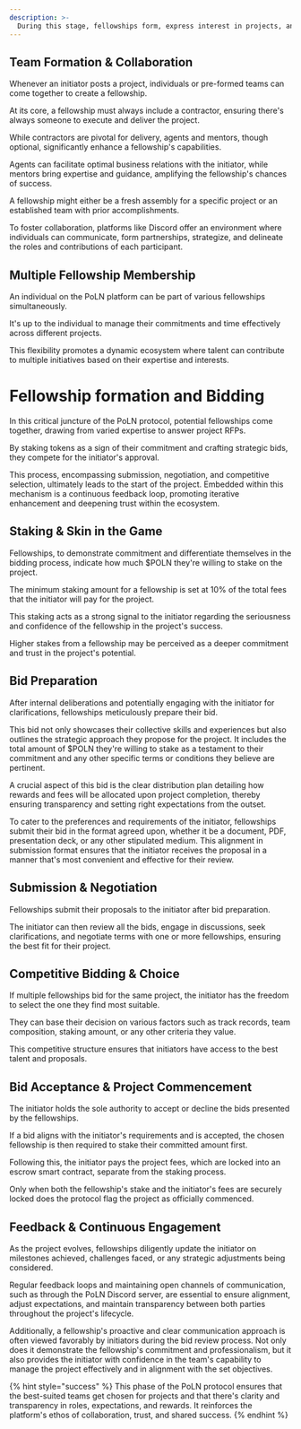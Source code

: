 ```yaml
---
description: >-
  During this stage, fellowships form, express interest in projects, and competitively bid. The dynamic ensures the best teams are chosen, fostering quality and competitive prices within the PoLN ecosystem.
---
```


## Team Formation & Collaboration

Whenever an initiator posts a project, individuals or pre-formed teams can come together to create a fellowship. 

At its core, a fellowship must always include a contractor, ensuring there's always someone to execute and deliver the project. 

While contractors are pivotal for delivery, agents and mentors, though optional, significantly enhance a fellowship's capabilities. 

Agents can facilitate optimal business relations with the initiator, while mentors bring expertise and guidance, amplifying the fellowship's chances of success. 

A fellowship might either be a fresh assembly for a specific project or an established team with prior accomplishments.

To foster collaboration, platforms like Discord offer an environment where individuals can communicate, form partnerships, strategize, and delineate the roles and contributions of each participant.

## Multiple Fellowship Membership

An individual on the PoLN platform can be part of various fellowships simultaneously.

It's up to the individual to manage their commitments and time effectively across different projects. 

This flexibility promotes a dynamic ecosystem where talent can contribute to multiple initiatives based on their expertise and interests.

# Fellowship formation and Bidding

In this critical juncture of the PoLN protocol, potential fellowships come together, drawing from varied expertise to answer project RFPs. 

By staking tokens as a sign of their commitment and crafting strategic bids, they compete for the initiator's approval. 

This process, encompassing submission, negotiation, and competitive selection, ultimately leads to the start of the project. Embedded within this mechanism is a continuous feedback loop, promoting iterative enhancement and deepening trust within the ecosystem.

## Staking & Skin in the Game

Fellowships, to demonstrate commitment and differentiate themselves in the bidding process, indicate how much $POLN they're willing to stake on the project.

The minimum staking amount for a fellowship is set at 10% of the total fees that the initiator will pay for the project.

This staking acts as a strong signal to the initiator regarding the seriousness and confidence of the fellowship in the project's success. 

Higher stakes from a fellowship may be perceived as a deeper commitment and trust in the project's potential.

## Bid Preparation

After internal deliberations and potentially engaging with the initiator for clarifications, fellowships meticulously prepare their bid. 

This bid not only showcases their collective skills and experiences but also outlines the strategic approach they propose for the project. It includes the total amount of $POLN they're willing to stake as a testament to their commitment and any other specific terms or conditions they believe are pertinent.

A crucial aspect of this bid is the clear distribution plan detailing how rewards and fees will be allocated upon project completion, thereby ensuring transparency and setting right expectations from the outset. 

To cater to the preferences and requirements of the initiator, fellowships submit their bid in the format agreed upon, whether it be a document, PDF, presentation deck, or any other stipulated medium. This alignment in submission format ensures that the initiator receives the proposal in a manner that's most convenient and effective for their review.

## Submission & Negotiation

Fellowships submit their proposals to the initiator after bid preparation.

The initiator can then review all the bids, engage in discussions, seek clarifications, and negotiate terms with one or more fellowships, ensuring the best fit for their project.

## Competitive Bidding & Choice

If multiple fellowships bid for the same project, the initiator has the freedom to select the one they find most suitable.

They can base their decision on various factors such as track records, team composition, staking amount, or any other criteria they value.

This competitive structure ensures that initiators have access to the best talent and proposals.

## Bid Acceptance & Project Commencement

The initiator holds the sole authority to accept or decline the bids presented by the fellowships.

If a bid aligns with the initiator's requirements and is accepted, the chosen fellowship is then required to stake their committed amount first.

Following this, the initiator pays the project fees, which are locked into an escrow smart contract, separate from the staking process.

Only when both the fellowship's stake and the initiator's fees are securely locked does the protocol flag the project as officially commenced.

## Feedback & Continuous Engagement

As the project evolves, fellowships diligently update the initiator on milestones achieved, challenges faced, or any strategic adjustments being considered. 

Regular feedback loops and maintaining open channels of communication, such as through the PoLN Discord server, are essential to ensure alignment, adjust expectations, and maintain transparency between both parties throughout the project's lifecycle. 

Additionally, a fellowship's proactive and clear communication approach is often viewed favorably by initiators during the bid review process. Not only does it demonstrate the fellowship's commitment and professionalism, but it also provides the initiator with confidence in the team's capability to manage the project effectively and in alignment with the set objectives.

{% hint style="success" %}
This phase of the PoLN protocol ensures that the best-suited teams get chosen for projects and that there's clarity and transparency in roles, expectations, and rewards. It reinforces the platform's ethos of collaboration, trust, and shared success.
{% endhint %}

